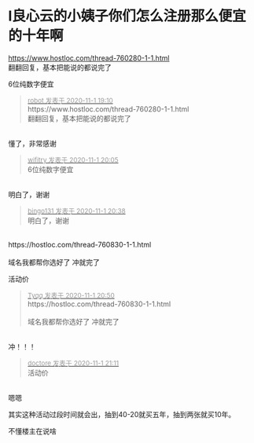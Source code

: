 # l良心云的小姨子你们怎么注册那么便宜的十年啊


https://www.hostloc.com/thread-760280-1-1.html<br />
翻翻回复，基本把能说的都说完了

6位纯数字便宜

<div class="quote"><blockquote><font size="2"><a href="https://www.hostloc.com/forum.php?mod=redirect&amp;goto=findpost&amp;pid=9385803&amp;ptid=761012" target="_blank"><font color="#999999">robot 发表于 2020-11-1 19:10</font></a></font><br />
https://www.hostloc.com/thread-760280-1-1.html<br />
翻翻回复，基本把能说的都说完了</blockquote></div><br />
懂了，非常感谢

<div class="quote"><blockquote><font size="2"><a href="https://www.hostloc.com/forum.php?mod=redirect&amp;goto=findpost&amp;pid=9385985&amp;ptid=761012" target="_blank"><font color="#999999">wifitry 发表于 2020-11-1 20:05</font></a></font><br />
6位纯数字便宜</blockquote></div><br />
明白了，谢谢

<div class="quote"><blockquote><font size="2"><a href="https://www.hostloc.com/forum.php?mod=redirect&amp;goto=findpost&amp;pid=9386127&amp;ptid=761012" target="_blank"><font color="#999999">bingo131 发表于 2020-11-1 20:38</font></a></font><br />
明白了，谢谢</blockquote></div><br />
https://hostloc.com/thread-760830-1-1.html<br />
<br />
域名我都帮你选好了 冲就完了

活动价

<div class="quote"><blockquote><font size="2"><a href="https://www.hostloc.com/forum.php?mod=redirect&amp;goto=findpost&amp;pid=9386159&amp;ptid=761012" target="_blank"><font color="#999999">Tyqq 发表于 2020-11-1 20:50</font></a></font><br />
https://hostloc.com/thread-760830-1-1.html<br />
<br />
域名我都帮你选好了 冲就完了</blockquote></div><br />
冲！！！

<div class="quote"><blockquote><font size="2"><a href="https://www.hostloc.com/forum.php?mod=redirect&amp;goto=findpost&amp;pid=9386235&amp;ptid=761012" target="_blank"><font color="#999999">doctore 发表于 2020-11-1 21:11</font></a></font><br />
活动价</blockquote></div><br />
嗯嗯

其实这种活动过段时间就会出，抽到40-20就买五年，抽到两张就买10年。

不懂楼主在说啥
